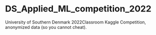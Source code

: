 # DS_Applied_ML_competition_2022
University of Southern Denmark 2022Classroom Kaggle Competition, anonymized data (so you cannot cheat). 
